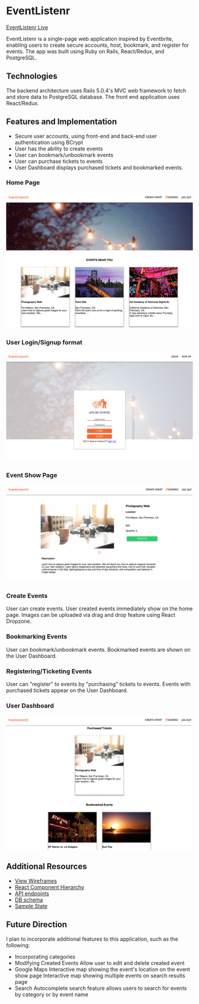 # EventListenr

[EventListenr Live](https://eventlistenr.herokuapp.com/)

EventListenr is a single-page web application inspired by Eventbrite, enabling users to create secure accounts, host, bookmark, and register for events. The app was built using Ruby on Rails, React/Redux, and PostgreSQL.


## Technologies
The backend architecture uses Rails 5.0.4's MVC web framework to fetch and store data to PostgreSQL database. The front end application uses React/Redux.


## Features and Implementation
* Secure user accounts, using front-end and back-end user authentication using BCrypt
* User has the ability to create events
* User can bookmark/unbookmark events
* User can purchase tickets to events
* User Dashboard displays purchased tickets and bookmarked events.


### Home Page
![EventListenr Home page](docs/images/homepage_event_index.png)

### User Login/Signup format
![EventListenr](docs/images/session_form.png)

### Event Show Page
![EventListenr](docs/images/event_show_page.png)

### Create Events
User can create events. User created events immediately show on the home page. Images can be uploaded via drag and drop feature using React Dropzone.

### Bookmarking Events
User can bookmark/unbookmark events. Bookmarked events are shown on the User Dashboard.

### Registering/Ticketing Events
User can "register" to events by "purchasing" tickets to events.
Events with purchased tickets appear on the User Dashboard.

### User Dashboard
![EventListenr User Dashboard](docs/images/User_profile.png)

## Additional Resources
* [View Wireframes](https://github.com/gevuong/EventListenr/tree/master/docs/wireframes)
* [React Component Hierarchy](https://github.com/gevuong/EventListenr/blob/master/docs/component_hierarchy.md)
* [API endpoints](https://github.com/gevuong/EventListenr/blob/master/docs/api-endpoints.md)
* [DB schema](https://github.com/gevuong/EventListenr/blob/master/docs/schema.md)
* [Sample State](https://github.com/gevuong/EventListenr/blob/master/docs/sample-state.md)


## Future Direction
I plan to incorporate additional features to this application, such as the following:
* Incorporating categories
* Modifying Created Events
Allow user to edit and delete created event
* Google Maps
Interactive map showing the event's location on the event show page
Interactive map showing multiple events on search results page
* Search
Autocomplete search feature allows users to search for events by category or by event name
